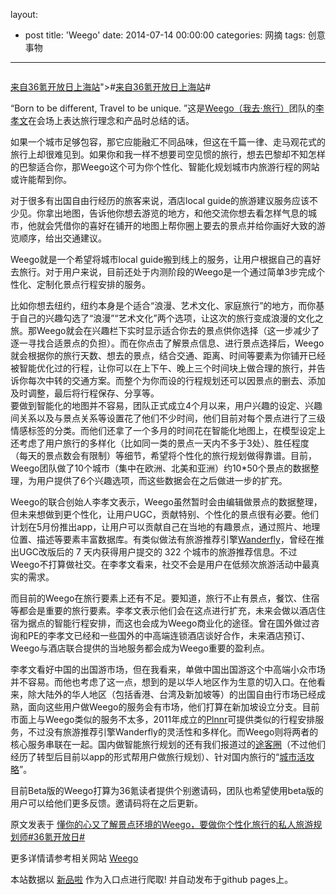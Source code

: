 layout: 
  - post 
title: 'Weego' 
date: 2014-07-14 00:00:00 
categories: 网摘 
tags: 创意事物 
---

<p><img src="http://a.36krcnd.com/photo/8172542b9f21e8604c71d9e875901395.png" alt=""/></p>

<p><a target="_blank" target="_blank" data-no-turbolink="true" href="/tag/<a target="_blank" data-no-turbolink="true" href="http://www.36kr.com/tag/36%E6%B0%AA%E5%BC%80%E6%94%BE%E6%97%A5">来自<span>36氪</span>开放日上海站</a>">#<a target="_blank" data-no-turbolink="true" href="http://www.36kr.com/tag/36%E6%B0%AA%E5%BC%80%E6%94%BE%E6%97%A5">来自<span>36氪</span>开放日上海站</a>#</a></p>

<p>“Born to be different, Travel to be unique. ”这是<a target="_blank" data-no-turbolink="true" href="http://weego.me/">Weego（我去·旅行）</a>团队的<a target="_blank" data-no-turbolink="true" href="http://weibo.com/SteveLxw">李孝文</a>在会场上表达旅行理念和产品时总结的话。</p>

<p>如果一个城市足够包容，那它应能融汇不同品味，但这在千篇一律、走马观花式的旅行上却很难见到。如果你和我一样不想要司空见惯的旅行，想去巴黎却不知怎样的巴黎适合你，那Weego这个可为你个性化、智能化规划城市内旅游行程的网站或许能帮到你。</p>

<p>对于很多有出国自由行经历的旅客来说，酒店local guide的旅游建议服务应该不少见。你拿出地图，告诉他你想去游览的地方，和他交流你想去看怎样气息的城市，他就会凭借你的喜好在铺开的地图上帮你圈上要去的景点并给你画好大致的游览顺序，给出交通建议。</p>

<p>Weego就是一个希望将城市local guide搬到线上的服务，让用户根据自己的喜好去旅行。对于用户来说，目前还处于内测阶段的Weego是一个通过简单3步完成个性化、定制化景点行程安排的服务。</p>

<p>比如你想去纽约，纽约本身是个适合“浪漫、艺术文化、家庭旅行”的地方，而你基于自己的兴趣勾选了“浪漫”“艺术文化”两个选项，让这次的旅行变成浪漫的文化之旅。那Weego就会在兴趣栏下实时显示适合你去的景点供你选择（这一步减少了逐一寻找合适景点的负担）。而在你点击了解景点信息、进行景点选择后，Weego就会根据你的旅行天数、想去的景点，结合交通、距离、时间等要素为你铺开已经被智能优化过的行程，让你可以在上下午、晚上三个时间块上做合理的旅行，并告诉你每次中转的交通方案。而整个为你而设的行程规划还可以因景点的删去、添加及时调整，最后将行程保存、分享等。<br/>
<img src="http://a.36krcnd.com/photo/a33dc32135e825ad49105c37b9b7988f.jpg" alt=""/><br/>
要做到智能化的地图并不容易，团队正式成立4个月以来，用户兴趣的设定、兴趣间关系以及与景点关系等设置花了他们不少时间，他们目前对每个景点进行了三级情感标签的分类。而他们还拿了一个多月的时间花在智能化地图上，在模型设定上还考虑了用户旅行的多样化（比如同一类的景点一天内不多于3处）、胜任程度（每天的景点数会有限制）等细节，希望将个性化的旅行规划做得靠谱。目前，Weego团队做了10个城市（集中在欧洲、北美和亚洲）约10*50个景点的数据整理，为用户提供了6个兴趣选项，而这些数据会在之后做进一步的扩充。</p>

<p>Weego的联合创始人李孝文表示，Weego虽然暂时会由编辑做景点的数据整理，但未来想做到更个性化，让用户UGC，贡献特别、个性化的景点很有必要。他们计划在5月份推出app，让用户可以贡献自己在当地的有趣景点，通过照片、地理位置、描述等要素丰富数据库。有类似做法有旅游推荐引擎<a target="_blank" data-no-turbolink="true" href="http://www.36kr.com/p/90884.html">Wanderfly</a>，曾经在推出UGC改版后的 7 天内获得用户提交的 322 个城市的旅游推荐信息。不过Weego不打算做社交。在李孝文看来，社交不会是用户在低频次旅游活动中最真实的需求。</p>

<p>而目前的Weego在旅行要素上还有不足。要知道，旅行不止有景点，餐饮、住宿等都会是重要的旅行要素。李孝文表示他们会在这点进行扩充，未来会做以酒店住宿为据点的智能行程安排，而这也会成为Weego商业化的途径。曾在国外做过咨询和PE的李孝文已经和一些国外的中高端连锁酒店谈好合作，未来酒店预订、Weego与酒店联合提供的当地服务都会成为Weego重要的盈利点。</p>

<p>李孝文看好中国的出国游市场，但在我看来，单做中国出国游这个中高端小众市场并不容易。而他也考虑了这一点，想到的是以华人地区作为生意的切入口。在他看来，除大陆外的华人地区（包括香港、台湾及新加坡等）的出国自由行市场已经成熟，面向这些用户做Weego的服务会有市场，他们打算在新加坡设立分支。目前市面上与Weego类似的服务不太多，2011年成立的<a target="_blank" data-no-turbolink="true" href="http://plnnr.com/">Plnnr</a>可提供类似的行程安排服务，不过没有旅游推荐引擎Wanderfly的灵活性和多样化。而Weego则将两者的核心服务串联在一起。国内做智能旅行规划的还有我们报道过的<a target="_blank" data-no-turbolink="true" href="http://www.36kr.com/p/45989.html">途客圈</a>（不过他们经历了转型后目前以app的形式帮用户做旅行规划）、针对国内旅行的“<a target="_blank" data-no-turbolink="true" href="http://www.36kr.com/p/137543.html">城市活攻略</a>”。</p>

<p>目前Beta版的Weego打算为<span>36氪</span>读者提供个别邀请码，团队也希望使用beta版的用户可以给他们更多反馈。邀请码将在之后更新。</p>
					<p></p>
					<p></p>  



原文发表于 [懂你的心又了解景点环境的Weego，要做你个性化旅行的私人旅游规划师#36氪开放日#](http://www.36kr.com/p/202260.html)  

更多详情请参考相关网站 [Weego](http://www.weego.me/)  

本站数据以 [新品啦](http://xinpinla.com/) 作为入口点进行爬取! 并自动发布于github pages上。  

